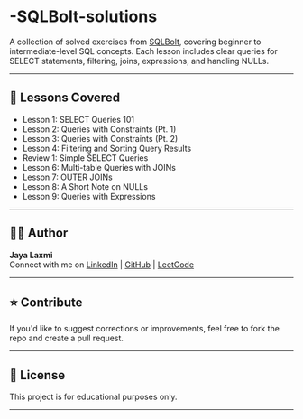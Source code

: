 # -SQLBolt-solutions
A collection of solved exercises from [SQLBolt](https://sqlbolt.com/), covering beginner to intermediate-level SQL concepts. Each lesson includes clear queries for SELECT statements, filtering, joins, expressions, and handling NULLs.

---

## 📂 Lessons Covered
- Lesson 1: SELECT Queries 101
- Lesson 2: Queries with Constraints (Pt. 1)
- Lesson 3: Queries with Constraints (Pt. 2)
- Lesson 4: Filtering and Sorting Query Results
- Review 1: Simple SELECT Queries
- Lesson 6: Multi-table Queries with JOINs
- Lesson 7: OUTER JOINs
- Lesson 8: A Short Note on NULLs
- Lesson 9: Queries with Expressions
---

## 🙋‍♀️ Author
**Jaya Laxmi**  
Connect with me on [LinkedIn](http://www.linkedin.com/in/jayalaxmi211) | [GitHub](https://github.com/Jaya511laxmi) | [LeetCode](https://leetcode.com/u/Jaya511laxmi/) 

---

## ⭐️ Contribute
If you'd like to suggest corrections or improvements, feel free to fork the repo and create a pull request.

---

## 📄 License
This project is for educational purposes only.

---
